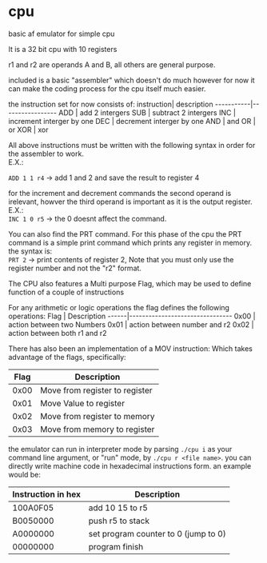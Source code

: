 # cpu

basic af emulator for simple cpu


It is a 32 bit cpu  with 10 registers

r1 and r2 are operands A and B,
all others are general purpose.

included is a basic "assembler"
which doesn't do much however for now it can make the coding process for the cpu itself much easier.

the instruction set for now consists of:
instruction| description
-----------|-----------------
ADD  | add 2 intergers
SUB  | subtract 2 intergers
INC  | increment interger by one
DEC  | decrement interger by one
AND  | and
OR  | or
XOR  | xor

All above instructions must be written with the following syntax in order for the assembler to work.<br>
E.X.:
<br>

  `ADD 1 1 r4` -> add 1 and 2 and save the result to register 4
  
for the increment and decrement commands the second operand is irelevant, howver the third operand is important as it is the output register.<br>
E.X.:<br>
  `INC 1 0 r5` -> the 0 doesnt affect the command.
  


You can also find the PRT command.
For this phase of the cpu the PRT command is a simple print command which prints any register in memory.<br>
the syntax is:<br>
  `PRT 2` -> print contents of register 2, Note that you must only use the register number and not the "r2" format.

The CPU also features a Multi purpose Flag, which may be used to define function of a couple of instructions

For any arithmetic or logic operations the flag defines the following operations:
Flag  |  Description
------|--------------------------------
0x00  |  action between two Numbers
0x01  |  action between number and r2
0x02  |  action between both r1 and r2

There has also been an implementation of a MOV instruction:
Which takes advantage of the flags,
specifically:

Flag  |  Description
------|-----------------------------------
0x00  |  Move from register to register
0x01  |  Move Value to register
0x02  |  Move from register to memory
0x03  |  Move from memory to register


the emulator can run in interpreter mode by parsing `./cpu i` as your command line argument, or "run" mode, by `./cpu r <file name>`.
you can directly write machine code in hexadecimal instructions form.
an example would be:

Instruction in hex | Description
-------------------|-------------------------------------
100A0F05           | add 10 15 to r5
B0050000           | push r5 to stack
A0000000           | set program counter to 0 (jump to 0)
00000000           | program finish
